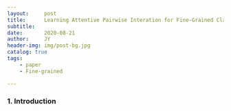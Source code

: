 ```yaml
---
layout:     post
title:      Learning Attentive Pairwise Interation for Fine-Grained Classification
subtitle:   
date:       2020-08-21
author:     JY
header-img: img/post-bg.jpg
catalog: true
tags:
    - paper
    - Fine-grained

---
```




### 1. Introduction

